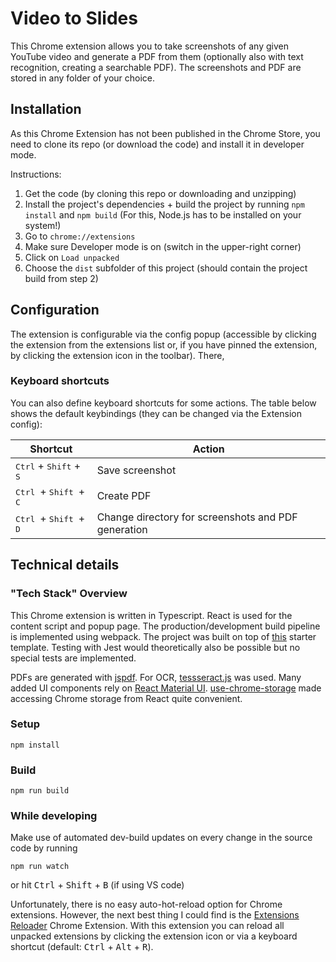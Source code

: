 # Video to Slides

This Chrome extension allows you to take screenshots of any given YouTube video and generate a PDF from them (optionally also with text recognition, creating a searchable PDF). The screenshots and PDF are stored in any folder of your choice.

## Installation

As this Chrome Extension has not been published in the Chrome Store, you need to clone its repo (or download the code) and install it in developer mode.

Instructions:

1. Get the code (by cloning this repo or downloading and unzipping)
2. Install the project's dependencies + build the project by running `npm install` and `npm build` (For this, Node.js has to be installed on your system!)
3. Go to `chrome://extensions`
4. Make sure Developer mode is on (switch in the upper-right corner)
5. Click on `Load unpacked`
6. Choose the `dist` subfolder of this project (should contain the project build from step 2)

## Configuration
The extension is configurable via the config popup (accessible by clicking the extension from the extensions list or, if you have pinned the extension, by clicking the extension icon in the toolbar). There, 

### Keyboard shortcuts
You can also define keyboard shortcuts for some actions. The table below shows the default keybindings (they can be changed via the Extension config):

| Shortcut                                                    | Action                                              |
|-------------------------------------------------------------|-----------------------------------------------------|
| <kbd>Ctrl</kbd> + <kbd>Shift</kbd> + <kbd>S</kbd>           | Save screenshot                                     |
| <kbd> Ctrl </kbd>  +  <kbd> Shift </kbd>  +  <kbd> C </kbd> | Create PDF                                          |
| <kbd> Ctrl </kbd>  +  <kbd> Shift </kbd>  +  <kbd> D </kbd> | Change directory for screenshots and PDF generation |

## Technical details

### "Tech Stack" Overview

This Chrome extension is written in Typescript. React is used for the content script and popup page. The production/development build pipeline is implemented using webpack. The project was built on top of [this](https://github.com/chibat/chrome-extension-typescript-starter) starter template. Testing with Jest would theoretically also be possible but no special tests are implemented.

PDFs are generated with [jspdf](https://parall.ax/products/jspdf). For OCR, [tessseract.js](https://tesseract.projectnaptha.com/) was used. Many added UI components rely on [React Material UI](https://mui.com/). [use-chrome-storage](https://github.com/onikienko/use-chrome-storage) made accessing Chrome storage from React quite convenient.

### Setup

```
npm install
```

### Build

```
npm run build
```

### While developing

Make use of automated dev-build updates on every change in the source code by running

```
npm run watch
```

or hit <kbd>Ctrl</kbd> + <kbd>Shift</kbd> + <kbd>B</kbd> (if using VS code)

Unfortunately, there is no easy auto-hot-reload option for Chrome extensions. However, the next best thing I could find is the [Extensions Reloader](https://chrome.google.com/webstore/detail/extensions-reloader/fimgfedafeadlieiabdeeaodndnlbhid?hl=de) Chrome Extension. With this extension you can reload all unpacked extensions by clicking the extension icon or via a keyboard shortcut (default: <kbd>Ctrl</kbd> + <kbd>Alt</kbd> + <kbd>R</kbd>).

